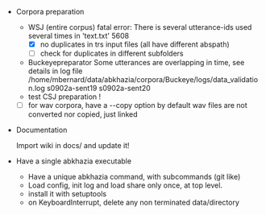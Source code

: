 <!-- -*-org-*- this comment force org-mode in emacs -->

* Corpora preparation

  - WSJ (entire corpus) fatal error:
    There is several utterance-ids used several times in 'text.txt' 5608
    - [X] no duplicates in trs input files (all have different abspath)
    - [ ] check for duplicates in different subfolders
  - Buckeyepreparator
    Some utterances are overlapping in time, see details in log file
    /home/mbernard/data/abkhazia/corpora/Buckeye/logs/data_validation.log
    s0902a-sent19 s0902a-sent20
  - test CSJ preparation !
  - [ ] for wav corpora, have a --copy option
    by default wav files are not converted nor copied, just linked

* Documentation

  Import wiki in docs/ and update it!

* Have a single abkhazia executable

  - Have a unique abkhazia command, with subcommands (git like)
  - Load config, init log and load share only once, at top level.
  - install it with setuptools
  - on KeyboardInterrupt, delete any non terminated data/directory
